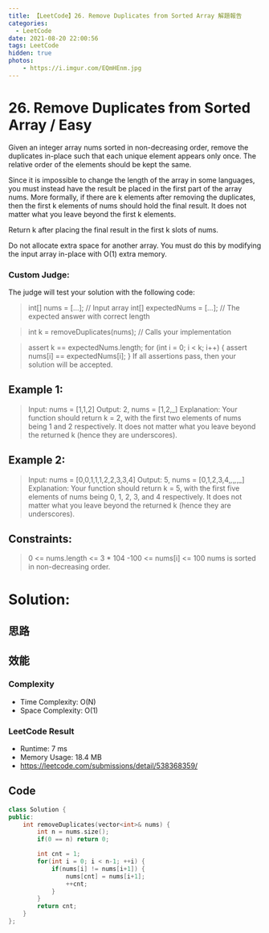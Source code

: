 ```yaml
---
title: 【LeetCode】26. Remove Duplicates from Sorted Array 解題報告
categories:
  - LeetCode
date: 2021-08-20 22:00:56
tags: LeetCode
hidden: true
photos:
    - https://i.imgur.com/EQmHEnm.jpg
---
```

 
# 26. Remove Duplicates from Sorted Array / Easy

Given an integer array nums sorted in non-decreasing order, remove the duplicates in-place such that each unique element appears only once. The relative order of the elements should be kept the same.
<!-- more --> 

Since it is impossible to change the length of the array in some languages, you must instead have the result be placed in the first part of the array nums. More formally, if there are k elements after removing the duplicates, then the first k elements of nums should hold the final result. It does not matter what you leave beyond the first k elements.

Return k after placing the final result in the first k slots of nums.

Do not allocate extra space for another array. You must do this by modifying the input array in-place with O(1) extra memory.

### Custom Judge:

The judge will test your solution with the following code:

> int[] nums = [...]; // Input array
> int[] expectedNums = [...]; // The expected answer with correct length

> int k = removeDuplicates(nums); // Calls your implementation

> assert k == expectedNums.length;
> for (int i = 0; i < k; i++) {
>     assert nums[i] == expectedNums[i];
> }
> If all assertions pass, then your solution will be accepted.



## Example 1:
> Input: nums = [1,1,2]
> Output: 2, nums = [1,2,_]
> Explanation: Your function should return k = 2, with the first two elements of nums being 1 and 2 respectively.
> It does not matter what you leave beyond the returned k (hence they are underscores).

## Example 2:
> Input: nums = [0,0,1,1,1,2,2,3,3,4]
> Output: 5, nums = [0,1,2,3,4,_,_,_,_,_]
> Explanation: Your function should return k = 5, with the first five elements of nums being 0, 1, 2, 3, and 4 respectively.
> It does not matter what you leave beyond the returned k (hence they are underscores).

## Constraints:
> 0 <= nums.length <= 3 * 104
> -100 <= nums[i] <= 100
> nums is sorted in non-decreasing order.


# Solution: 
## 思路
## 效能

### Complexity 
- Time Complexity: O(N)
- Space Complexity: O(1)

### LeetCode Result

- Runtime: 7 ms
- Memory Usage: 18.4 MB 
- https://leetcode.com/submissions/detail/538368359/

## Code
```cpp
class Solution {
public:
    int removeDuplicates(vector<int>& nums) {
        int n = nums.size();
        if(0 == n) return 0;

        int cnt = 1;
        for(int i = 0; i < n-1; ++i) {
            if(nums[i] != nums[i+1]) {
                nums[cnt] = nums[i+1];
                ++cnt;
            }
        }
        return cnt;
    }
};
```